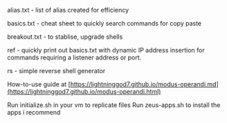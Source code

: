 alias.txt - list of alias created for efficiency

basics.txt - cheat sheet to quickly search commands for copy paste

breakout.txt - to stablise, upgrade shells

ref - quickly print out basics.txt with dynamic IP address insertion for commands requiring a listener address or port.

rs - simple reverse shell generator
    
How-to-use guide at [https://lightninggod7.github.io/modus-operandi.md](https://lightninggod7.github.io/modus-operandi.html)


Run initialize.sh in your vm to replicate files
Run zeus-apps.sh to install the apps i recommend
